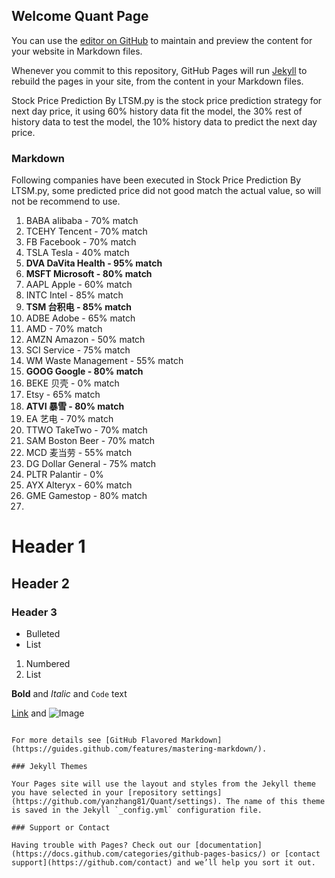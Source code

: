 ## Welcome Quant Page

You can use the [editor on GitHub](https://github.com/yanzhang81/Quant/edit/master/README.md) to maintain and preview the content for your website in Markdown files.

Whenever you commit to this repository, GitHub Pages will run [Jekyll](https://jekyllrb.com/) to rebuild the pages in your site, from the content in your Markdown files.

Stock Price Prediction By LTSM.py is the stock price prediction strategy for next day price, it using 60% history data fit the model, the 30% rest of history data to test the model, the 10% history data to predict the next day price.



### Markdown

Following companies have been executed in Stock Price Prediction By LTSM.py, some predicted price did not good match the actual value, so will not be recommend to use. 

1. BABA alibaba - 70% match
2. TCEHY Tencent - 70% match
3. FB Facebook - 70% match
4. TSLA Tesla - 40% match
5. **DVA DaVita Health - 95% match**
6. **MSFT Microsoft - 80% match**
7. AAPL Apple - 60% match
8. INTC Intel - 85% match
9. **TSM 台积电 - 85% match**
10. ADBE Adobe - 65% match
11. AMD - 70% match
12. AMZN Amazon - 50% match
13. SCI Service - 75% match
14. WM Waste Management - 55% match
15. **GOOG Google - 80% match**
16. BEKE 贝壳 - 0% match
18. Etsy - 65% match
19. **ATVI  暴雪 - 80% match**
20. EA 艺电 - 70% match
21. TTWO TakeTwo - 70% match
22. SAM Boston Beer - 70% match
23. MCD 麦当劳 - 55% match
24. DG Dollar General - 75% match
25. PLTR Palantir - 0%
26. AYX Alteryx - 60% match
27. GME Gamestop - 80% match
28. 


# Header 1
## Header 2
### Header 3

- Bulleted
- List

1. Numbered
2. List

**Bold** and _Italic_ and `Code` text

[Link](url) and ![Image](src)
```

For more details see [GitHub Flavored Markdown](https://guides.github.com/features/mastering-markdown/).

### Jekyll Themes

Your Pages site will use the layout and styles from the Jekyll theme you have selected in your [repository settings](https://github.com/yanzhang81/Quant/settings). The name of this theme is saved in the Jekyll `_config.yml` configuration file.

### Support or Contact

Having trouble with Pages? Check out our [documentation](https://docs.github.com/categories/github-pages-basics/) or [contact support](https://github.com/contact) and we’ll help you sort it out.
